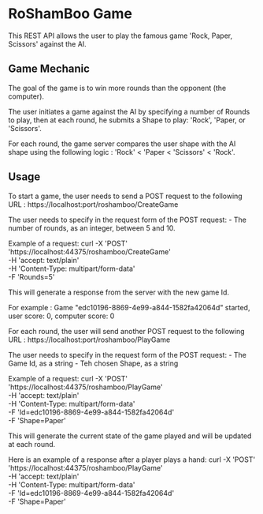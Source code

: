 # RoShamBoo Game

This REST API allows the user to play the famous game 'Rock, Paper, Scissors' against the AI.

## Game Mechanic

The goal of the game is to win more rounds than the opponent (the computer).

The user initiates a game against the AI by specifying a number of Rounds to play, then at each round, he submits a Shape to play: 'Rock', 'Paper, or 'Scissors'.

For each round, the game server compares the user shape with the AI shape using the following logic : 'Rock' < 'Paper < 'Scissors' < 'Rock'.

## Usage

To start a game, the user needs to send a POST request to the following URL : https://localhost:port/roshamboo/CreateGame

The user needs to specify in the request form of the POST request:
	- The number of rounds, as an integer, between 5 and 10.
	
Example of a request:
curl -X 'POST' \
  'https://localhost:44375/roshamboo/CreateGame' \
  -H 'accept: text/plain' \
  -H 'Content-Type: multipart/form-data' \
  -F 'Rounds=5'
  
This will generate a response from the server with the new game Id.

For example :
Game "edc10196-8869-4e99-a844-1582fa42064d" started, user score: 0, computer score: 0

For each round, the user will send another POST request to the following URL : https://localhost:port/roshamboo/PlayGame

The user needs to specify in the request form of the POST request:
	- The Game Id, as a string
	- Teh chosen Shape, as a string

Example of a request:
curl -X 'POST' \
  'https://localhost:44375/roshamboo/PlayGame' \
  -H 'accept: text/plain' \
  -H 'Content-Type: multipart/form-data' \
  -F 'Id=edc10196-8869-4e99-a844-1582fa42064d' \
  -F 'Shape=Paper'

This will generate the current state of the game played and will be updated at each round. 

Here is an example of a response after a player plays a hand:
curl -X 'POST' \
  'https://localhost:44375/roshamboo/PlayGame' \
  -H 'accept: text/plain' \
  -H 'Content-Type: multipart/form-data' \
  -F 'Id=edc10196-8869-4e99-a844-1582fa42064d' \
  -F 'Shape=Paper'